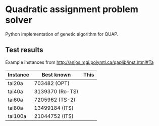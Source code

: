 # Quadratic assignment problem solver
Python implementation of genetic algorithm for QUAP.


## Test results

Example instances from http://anjos.mgi.polymtl.ca/qaplib/inst.html#Ta

|Instance|Best known|This|
|---|---|---|
|tai20a|703482 (OPT)||
|tai40a|3139370 (Ro-TS)||
|tai60a|7205962 (TS-2)||
|tai80a|13499184 (ITS)||
|tai100a|21044752 (ITS)||